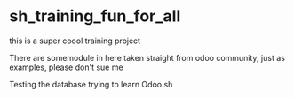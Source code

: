 # sh_training_fun_for_all
this is a super coool training project 

There are somemodule in here taken straight from odoo community, just as examples, please don't sue me

Testing the database trying to learn Odoo.sh

